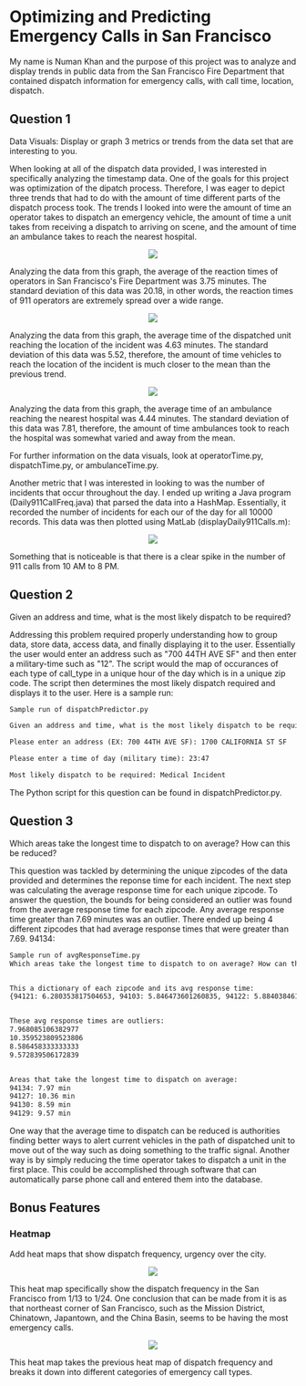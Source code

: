 # Optimizing and Predicting Emergency Calls in San Francisco

My name is Numan Khan and the purpose of this project was to analyze and display trends in public data from the San Francisco Fire Department that contained dispatch information for emergency calls, with call time, location, dispatch. 


## Question 1

Data Visuals: Display or graph 3 metrics or trends from the data set that are interesting to you.

When looking at all of the dispatch data provided, I was interested in specifically analyzing the timestamp data. One of the goals for this project was optimization of the dipatch process. Therefore, I was eager to depict three trends that had to do with the amount of time different parts of the dispatch process took. The trends I looked into were the amount of time an operator takes to dispatch an emergency vehicle, the amount of time a unit takes from receiving a dispatch to arriving on scene, and the amount of time an ambulance takes to reach the nearest hospital.



<p align="center">
  <img src="911%20Operator%20Reaction%20Time.png">
</p>


Analyzing the data from this graph, the average of the reaction times of operators in San Francisco's Fire Department was 3.75 minutes. The standard deviation of this data was 20.18, in other words, the reaction times of 911 operators are extremely spread over a wide range. 


<p align="center">
  <img src="Dispatch%20Unit%20Drive%20Time.png">
</p>


Analyzing the data from this graph, the average time of the dispatched unit reaching the location of the incident was 4.63 minutes. The standard deviation of this data was 5.52, therefore, the amount of time vehicles to reach the location of the incident is much closer to the mean than the previous trend.


<p align="center">
  <img src="Ambulance%20Drive%20Time.png">
</p>


Analyzing the data from this graph, the average time of an ambulance reaching the nearest hospital was 4.44 minutes. The standard deviation of this data was 7.81, therefore, the amount of time ambulances took to reach the hospital was somewhat varied and away from the mean.

For further information on the data visuals, look at operatorTime.py, dispatchTime.py, or ambulanceTime.py.

Another metric that I was interested in looking to was the number of incidents that occur throughout the day. I ended up writing a Java program (Daily911CallFreq.java) that parsed the data into a HashMap. Essentially, it recorded the number of incidents for each our of the day for all 10000 records. This data was then plotted using MatLab (displayDaily911Calls.m):


<p align="center">
  <img src="freq911DailyCallsGraph.png">
</p>


Something that is noticeable is that there is a clear spike in the number of 911 calls from 10 AM to 8 PM.


## Question 2

Given an address and time, what is the most likely dispatch to be required?


Addressing this problem required properly understanding how to group data, store data, access data, and finally displaying it to the user. Essentially the user would enter an address such as "700 44TH AVE SF" and then enter a military-time such as "12". The script would the map of occurances of each type of call_type in a unique hour of the day which is in a unique zip code. The script then determines the most likely dispatch required and displays it to the user. Here is a sample run:

```markdown
Sample run of dispatchPredictor.py

Given an address and time, what is the most likely dispatch to be required?

Please enter an address (EX: 700 44TH AVE SF): 1700 CALIFORNIA ST SF

Please enter a time of day (military time): 23:47

Most likely dispatch to be required: Medical Incident
```

The Python script for this question can be found in dispatchPredictor.py. 



## Question 3

Which areas take the longest time to dispatch to on average? How can this be reduced?


This question was tackled by determining the unique zipcodes of the data provided and determines the reponse time for each incident. The next step was calculating the average response time for each unique zipcode. To answer the question, the bounds for being considered an outlier was found from the average response time for each zipcode. Any average response time greater than 7.69 minutes was an outlier. There ended up being 4 different zipcodes that had average response times that were greater than 7.69. 94134: 


```markdown
Sample run of avgResponseTime.py
Which areas take the longest time to dispatch to on average? How can this be reduced?


This a dictionary of each zipcode and its avg response time: 
{94121: 6.280353817504653, 94103: 5.846473601260835, 94122: 5.884038461538464, 94109: 5.06258346173601, 94107: 6.05615212527964, 94110: 5.542024539877302, 94102: 5.909789644012945, 94133: 5.491251384274642, 94134: 7.968085106382977, 94111: 6.252311435523113, 94114: 5.283563218390805, 94131: 6.047123015873015, 94117: 4.833105022831049, 94112: 6.258285714285713, 94118: 5.142933947772657, 94158: 6.076315789473684, 94105: 7.351729559748429, 94115: 5.241271929824567, 94108: 5.377129629629629, 94124: 7.041384863123986, 94104: 5.697413793103449, 94116: 6.584615384615386, 94123: 5.41199040767386, 94127: 10.359523809523806, 94132: 7.011439842209073, 94130: 8.586458333333333, 94129: 9.572839506172839}


These avg response times are outliers: 
7.968085106382977
10.359523809523806
8.586458333333333
9.572839506172839


Areas that take the longest time to dispatch on average:
94134: 7.97 min
94127: 10.36 min
94130: 8.59 min
94129: 9.57 min
```


One way that the average time to dispatch can be reduced is authorities finding better ways to alert current vehicles in the path of dispatched unit to move out of the way such as doing something to the traffic signal. Another way is by simply reducing the time operator takes to dispatch a unit in the first place. This could be accomplished through software that can automatically parse phone call and entered them into the database. 


## Bonus Features
### Heatmap

Add heat maps that show dispatch frequency, urgency over the city.






<p align="center">
  <img src="DispatchFreqHeatMap.PNG">
</p>

This heat map specifically show the dispatch frequency in the San Francisco from 1/13 to 1/24. One conclusion that can be made from it is as that northeast corner of San Francisco, such as the Mission District, Chinatown, Japantown, and the China Basin, seems to be having the most emergency calls. 


<p align="center">
  <img src="IncidentTypeHeatMap.png">
</p>

This heat map takes the previous heat map of dispatch frequency and breaks it down into different categories of emergency call types.


